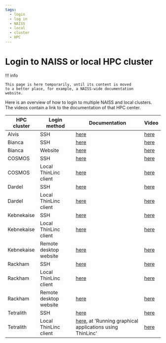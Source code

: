 ```yaml
---
tags:
  - login
  - log in
  - NAISS
  - local
  - cluster
  - HPC
---
```


# Login to NAISS or local HPC cluster

!!! info

    This page is here temporarily, until its content is moved
    to a better place, for example, a NAISS-wide documentation
    website.

Here is an overview of how to login to multiple NAISS
and local clusters. The videos contain a link to the documentation
of that HPC center.

HPC cluster | Login method           | Documentation                                                                                             | Video
------------|------------------------|-----------------------------------------------------------------------------------------------------------|-------------------------------------
Alvis       | SSH                    | [here](https://www.c3se.chalmers.se/documentation/for_users/getting_started/how_to_login_to_alvis/)       | [here](https://youtu.be/PJZ3W907qCU)
Bianca      | SSH                    | [here](https://docs.uppmax.uu.se/getting_started/login_bianca_console_password/)                          | [here](https://youtu.be/7mKDxnXqi_M)
Bianca      | Website                | [here](https://uppmax.github.io/UPPMAX-documentation/getting_started/login_bianca_remote_desktop_website/)| [here](https://youtu.be/UpNI5OUlIo8)
COSMOS      | SSH                    | [here](https://lunarc-documentation.readthedocs.io/en/latest/getting_started/login_howto/)                | [here](https://youtu.be/sMsenzWERTg)
COSMOS      | Local ThinLinc client  | [here](https://lunarc-documentation.readthedocs.io/en/latest/getting_started/using_hpc_desktop/)          | [here](https://youtu.be/wn7TgElj_Ng)
Dardel      | SSH                    | [here](https://support.pdc.kth.se/doc/support/?sub=login/ssh_login/)                                      | [here](https://youtu.be/I8cNqiYuA-4)
Dardel      | Local ThinLinc client  | [here](https://support.pdc.kth.se/doc/support/?sub=login/interactive_hpc/)                                | [here](https://youtu.be/0Rm-HmyzDfs)
Kebnekaise  | SSH                    | [here](https://docs.hpc2n.umu.se/documentation/access/)                                                   | [here](https://youtu.be/pIiKOKBHIeY)
Kebnekaise  | Local ThinLinc client  | [here](https://docs.hpc2n.umu.se/documentation/access/)                                                   | [here](https://youtu.be/_jpj0GW9ASc)
Kebnekaise  | Remote desktop website | [here](https://docs.hpc2n.umu.se/documentation/access/)                                                   | [here](https://youtu.be/_O4dQn8zPaw)
Rackham     | SSH                    | [here](https://docs.uppmax.uu.se/getting_started/login_rackham_remote_desktop_local_thinlinc_client)      | [here](https://youtu.be/TSVGSKyt2bQ)
Rackham     | Local ThinLinc client  | [here](https://docs.uppmax.uu.se/getting_started/login_rackham_console_password/)                         | [here](https://youtu.be/PqEpsn74l0g)
Rackham     | Remote desktop website | [here](https://docs.uppmax.uu.se/getting_started/login_rackham_remote_desktop_website/)                   | [here](https://youtu.be/HQ2iuKRPabc)
Tetralith   | SSH                    | [here](https://www.nsc.liu.se/support/getting-started/)                                                   | [here](https://youtu.be/wtGIzSBiulY)
Tetralith   | Local ThinLinc client  | [here](https://www.nsc.liu.se/support/graphics/), at 'Running graphical applications using ThinLinc'      | [here](https://youtu.be/JsHzQSFNGxY)
